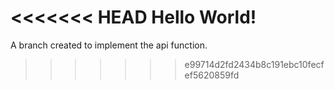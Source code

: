 <<<<<<< HEAD
Hello World!
=======
A branch created to implement the api function.
>>>>>>> e99714d2fd2434b8c191ebc10fecfef5620859fd
